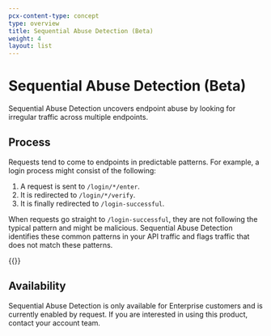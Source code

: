 ```yaml
---
pcx-content-type: concept
type: overview
title: Sequential Abuse Detection (Beta)
weight: 4
layout: list
---
```


# Sequential Abuse Detection (Beta)

Sequential Abuse Detection uncovers endpoint abuse by looking for irregular traffic across multiple endpoints.

## Process

Requests tend to come to endpoints in predictable patterns. For example, a login process might consist of the following:

1.  A request is sent to `/login/*/enter`.
2.  It is redirected to `/login/*/verify`.
3.  It is finally redirected to `/login-successful`.

When requests go straight to `/login-successful`, they are not following the typical pattern and might be malicious. Sequential Abuse Detection identifies these common patterns in your API traffic and flags traffic that does not match these patterns.

{{<render file="_blog-post.md">}}

## Availability

Sequential Abuse Detection is only available for Enterprise customers and is currently enabled by request. If you are interested in using this product, contact your account team.
